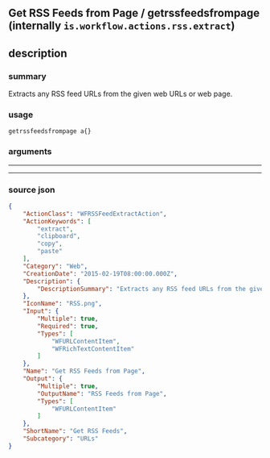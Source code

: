 
## Get RSS Feeds from Page / getrssfeedsfrompage (internally `is.workflow.actions.rss.extract`)


## description

### summary

Extracts any RSS feed URLs from the given web URLs or web page.


### usage
```
getrssfeedsfrompage a{}
```

### arguments

---



---

### source json

```json
{
	"ActionClass": "WFRSSFeedExtractAction",
	"ActionKeywords": [
		"extract",
		"clipboard",
		"copy",
		"paste"
	],
	"Category": "Web",
	"CreationDate": "2015-02-19T08:00:00.000Z",
	"Description": {
		"DescriptionSummary": "Extracts any RSS feed URLs from the given web URLs or web page."
	},
	"IconName": "RSS.png",
	"Input": {
		"Multiple": true,
		"Required": true,
		"Types": [
			"WFURLContentItem",
			"WFRichTextContentItem"
		]
	},
	"Name": "Get RSS Feeds from Page",
	"Output": {
		"Multiple": true,
		"OutputName": "RSS Feeds from Page",
		"Types": [
			"WFURLContentItem"
		]
	},
	"ShortName": "Get RSS Feeds",
	"Subcategory": "URLs"
}
```
